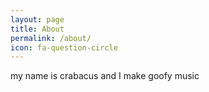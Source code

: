 ```yaml
---
layout: page
title: About
permalink: /about/
icon: fa-question-circle
---
```


<div>
my name is crabacus and I make goofy music
</div>